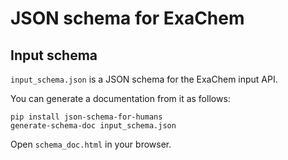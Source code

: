 # JSON schema for ExaChem

## Input schema

`input_schema.json` is a JSON schema for the ExaChem input API.

You can generate a documentation from it as follows:

```
pip install json-schema-for-humans
generate-schema-doc input_schema.json
```
Open `schema_doc.html` in your browser.
